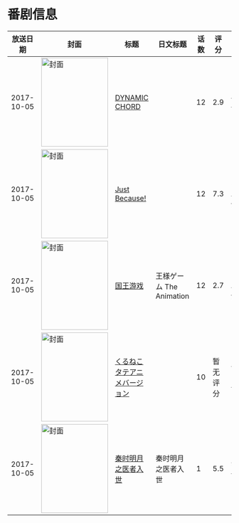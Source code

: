 # 番剧信息

|放送日期|封面|标题|日文标题|话数|评分|评分人数|
|---|---|---|---|---|---|---|
|2017-10-05|<img src="//lain.bgm.tv/pic/cover/c/ee/45/206273_VL8tV.jpg" alt="封面" style="width:150px;height:200px;object-fit:cover;">|[DYNAMIC CHORD](https://bangumi.tv/subject/206273)||12|2.9|42人评分|
|2017-10-05|<img src="//lain.bgm.tv/pic/cover/c/cf/9d/212278_zwYLL.jpg" alt="封面" style="width:150px;height:200px;object-fit:cover;">|[Just Because!](https://bangumi.tv/subject/212278)||12|7.3|5626人评分|
|2017-10-05|<img src="//lain.bgm.tv/pic/cover/c/87/ed/221119_rmFW1.jpg" alt="封面" style="width:150px;height:200px;object-fit:cover;">|[国王游戏](https://bangumi.tv/subject/221119)|王様ゲーム The Animation|12|2.7|1572人评分|
|2017-10-05|<img src="//lain.bgm.tv/pic/cover/c/2e/bd/227059_4FZuJ.jpg" alt="封面" style="width:150px;height:200px;object-fit:cover;">|[くるねこ タテアニメバージョン](https://bangumi.tv/subject/227059)||10|暂无评分|少于10人评分|
|2017-10-05|<img src="//lain.bgm.tv/pic/cover/c/f5/67/227389_j4Lp9.jpg" alt="封面" style="width:150px;height:200px;object-fit:cover;">|[秦时明月之医者入世](https://bangumi.tv/subject/227389)|秦时明月之医者入世|1|5.5|98人评分|
